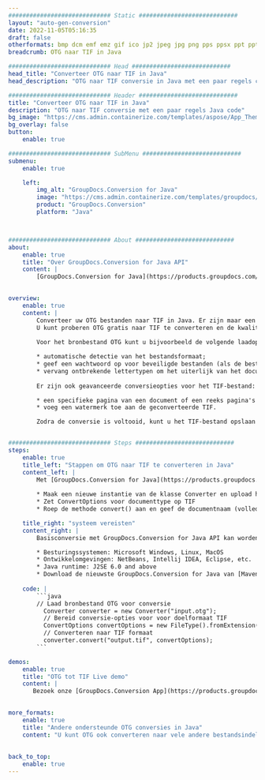 ```yaml
---
############################# Static ############################
layout: "auto-gen-conversion"
date: 2022-11-05T05:16:35
draft: false
otherformats: bmp dcm emf emz gif ico jp2 jpeg jpg png pps ppsx ppt pptx psb psd svg svgz tga tif tiff webp wmf wmz
breadcrumb: OTG naar TIF in Java

############################# Head ############################
head_title: "Converteer OTG naar TIF in Java"
head_description: "OTG naar TIF conversie in Java met een paar regels code. Converteer meer dan 160 bestandsindelingen met de GroupDocs-documentconversie-API voor Java"

############################# Header ############################
title: "Converteer OTG naar TIF in Java"
description: "OTG naar TIF conversie met een paar regels Java code"
bg_image: "https://cms.admin.containerize.com/templates/aspose/App_Themes/V3/images/bg/header1.png"
bg_overlay: false
button:
    enable: true

############################# SubMenu ############################
submenu:
    enable: true

    left:
        img_alt: "GroupDocs.Conversion for Java"
        image: "https://cms.admin.containerize.com/templates/groupdocs/images/product-logos/90x90-noborder/groupdocs-conversion-java.png"
        product: "GroupDocs.Conversion"
        platform: "Java"



############################# About ############################
about:
    enable: true
    title: "Over GroupDocs.Conversion for Java API"
    content: |
        [GroupDocs.Conversion for Java](https://products.groupdocs.com/conversion/java/) is een geavanceerde conversie-API voor bestandsindelingen voor het converteren tussen populaire afbeeldings- en documentindelingen zoals Microsoft Office, OpenDocument, PDF, HTML, e-mail, CAD. en nog veel meer met slechts een paar regels code. De native API detecteert automatisch de formaten van de originele documenten en biedt veel opties voor het aanpassen van de geconverteerde documenten. Naast de functie om informatie uit een document te extraheren, ondersteunt het standaard ook het cachen van de conversieresultaten naar de lokale schijf. Elk type cacheopslag kan echter worden ondersteund door de juiste interfaces te implementeren - Amazon S3, Dropbox, Google Drive, Windows Azure, Reddis of andere.
    

overview:
    enable: true
    content: |
        Converteer uw OTG bestanden naar TIF in Java. Er zijn maar een paar regels Java code nodig op elk platform naar keuze, zoals Windows, Linux, macOS.
        U kunt proberen OTG gratis naar TIF te converteren en de kwaliteit van de conversieresultaten te evalueren. Naast eenvoudige scripts voor bestandsconversie, kunt u meer geavanceerde opties proberen voor het laden van het OTG-bronbestand en het opslaan van de TIF-uitvoer. 
        
        Voor het bronbestand OTG kunt u bijvoorbeeld de volgende laadopties gebruiken:

        * automatische detectie van het bestandsformaat;
        * geef een wachtwoord op voor beveiligde bestanden (als de bestandsindeling dit ondersteunt);
        * vervang ontbrekende lettertypen om het uiterlijk van het document te behouden.
        
        Er zijn ook geavanceerde conversieopties voor het TIF-bestand:

        * een specifieke pagina van een document of een reeks pagina's converteren;
        * voeg een watermerk toe aan de geconverteerde TIF.

        Zodra de conversie is voltooid, kunt u het TIF-bestand opslaan in uw lokale bestandspad of in opslag van derden, zoals FTP, Amazon S3, Google Drive, Dropbox enz. Let op - om OTG te converteren tot TIF, hoeft u geen extra software te installeren, zoals MS Office, Open Office, Adobe Acrobat Reader etc.


############################# Steps ############################
steps:
    enable: true
    title_left: "Stappen om OTG naar TIF te converteren in Java"
    content_left: |
        Met [GroupDocs.Conversion for Java](https://products.groupdocs.com/conversion/java/) kunnen ontwikkelaars het OTG-bestand eenvoudig converteren naar TIF met een paar regels code.
        
        * Maak een nieuwe instantie van de klasse Converter en upload het bestand OTG met het volledige pad
        * Zet ConvertOptions voor documenttype op TIF
        * Roep de methode convert() aan en geef de documentnaam (volledig pad) en formaat (TIF) door als parameter

    title_right: "systeem vereisten"
    content_right: |
        Basisconversie met GroupDocs.Conversion for Java API kan worden gedaan met slechts een paar regels code. Onze API's worden ondersteund op alle belangrijke platforms en besturingssystemen. Voordat u de onderstaande code uitvoert, moet u ervoor zorgen dat de volgende vereisten op uw systeem zijn geïnstalleerd.

        * Besturingssystemen: Microsoft Windows, Linux, MacOS
        * Ontwikkelomgevingen: NetBeans, Intellij IDEA, Eclipse, etc.
        * Java runtime: J2SE 6.0 and above
        * Download de nieuwste GroupDocs.Conversion for Java van [Maven](https://repository.groupdocs.com/webapp/#/artifacts/browse/tree/General/repo/com/groupdocs/groupdocs-conversion)
         
    code: |
        ```java    
        // Laad bronbestand OTG voor conversie
          Converter converter = new Converter("input.otg");
          // Bereid conversie-opties voor voor doelformaat TIF
          ConvertOptions convertOptions = new FileType().fromExtension("tif").getConvertOptions();
          // Converteren naar TIF formaat
          converter.convert("output.tif", convertOptions);
        ```

demos:
    enable: true
    title: "OTG tot TIF Live demo"
    content: |
       Bezoek onze [GroupDocs.Conversion App](https://products.groupdocs.app/conversion/family) website en probeer OTG naar TIF conversie nu. De gratis demo heeft de volgende voordelen:
          

more_formats:
    enable: true
    title: "Andere ondersteunde OTG conversies in Java"
    content: "U kunt OTG ook converteren naar vele andere bestandsindelingen. Zie de lijst hieronder."
       
       
back_to_top:
    enable: true
---
```

